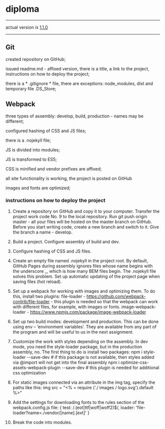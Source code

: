 # diploma
***
actual version is [1.1.0](https://nikita-hub000.github.io/diploma/)
***
## Git

created repository on GitHub;

issued readme.md - affixed version, there is a title, a link to the project, instructions on how to deploy the project;

there is a * .gitignore * file, there are exceptions: node_modules, dist and temporary file .DS_Store;

## Webpack

three types of assembly: develop, build, production - names may be different;

configured hashing of CSS and JS files;

there is a .nojekyll file;

JS is divided into modules;

JS is transformed to ES5;

CSS is minified and vendor prefixes are affixed;

all site functionality is working, the project is posted on GitHub

images and fonts are optimized;

### instructions on how to deploy the project

1. Create a repository on GitHub and copy it to your computer. Transfer the project work code No. 9 to the local repository. Run git push origin master - all your files will be hosted on the master branch on GitHub. Before you start writing code, create a new branch and switch to it. Give the branch a name - develop.

2. Build a project. Configure assembly of build and dev.

3. Configure hashing of CSS and JS files.

4. Create an empty file named .nojekyll in the project root. By default, GitHub Pages during assembly ignores files whose name begins with the underscore _, which is how many BEM files begin. The .nojekyll file solves this problem. Set up automatic updating of the project page when saving files (hot reload).

5. Set up a webpack for working with images and optimizing them. To do this, install two plugins: file-loader - <https://github.com/webpack-contrib/file-loader> - this plugin is needed so that the webpack can work with different files, for example, with images or fonts. image-webpack-loader - <https://www.npmjs.com/package/image-webpack-loader>

6. Set up two build modes: development and production. This can be done using env – ‘environment variables’. They are available from any part of the program and will be useful to us in the next assignment.

7. Customize the work with styles depending on the assembly. In dev mode, you need the style-loader package, but in the production assembly, no. The first thing to do is install two packages: npm i style-loader --save-dev # if this package is not available, then styles added via @import will not get into the final assembly npm i optimize-css-assets-webpack-plugin --save-dev # this plugin is needed for additional css optimization

8. For static images connected via an attribute in the img tag, specify the paths like this: img src = "<% = require ('./ images / logo.svg').default %>"

9. Add the settings for downloading fonts to the rules section of the webpack.config.js file: { test: /.(eot|ttf|woff|woff2)$/, loader: 'file-loader?name=./vendor/[name].[ext]' }

10. Break the code into modules.
